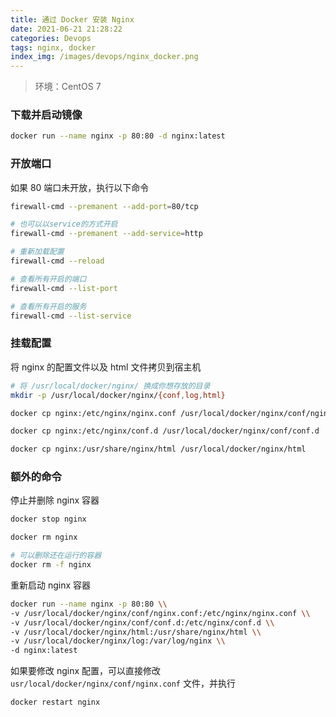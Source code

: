```yaml
---
title: 通过 Docker 安装 Nginx
date: 2021-06-21 21:28:22
categories: Devops
tags: nginx, docker
index_img: /images/devops/nginx_docker.png
---
```


> 环境：CentOS 7

### 下载并启动镜像

```bash
docker run --name nginx -p 80:80 -d nginx:latest
```

### 开放端口

如果 80 端口未开放，执行以下命令

```bash
firewall-cmd --premanent --add-port=80/tcp

# 也可以以service的方式开启
firewall-cmd --premanent --add-service=http

# 重新加载配置
firewall-cmd --reload

# 查看所有开启的端口
firewall-cmd --list-port

# 查看所有开启的服务
firewall-cmd --list-service

```

### 挂载配置

将 nginx 的配置文件以及 html 文件拷贝到宿主机

```bash
# 将 /usr/local/docker/nginx/ 换成你想存放的目录
mkdir -p /usr/local/docker/nginx/{conf,log,html}

docker cp nginx:/etc/nginx/nginx.conf /usr/local/docker/nginx/conf/nginx.conf

docker cp nginx:/etc/nginx/conf.d /usr/local/docker/nginx/conf/conf.d

docker cp nginx:/usr/share/nginx/html /usr/local/docker/nginx/html

```

### 额外的命令

停止并删除 nginx 容器

```bash
docker stop nginx

docker rm nginx

# 可以删除还在运行的容器
docker rm -f nginx
```

重新启动 nginx 容器

```bash
docker run --name nginx -p 80:80 \\
-v /usr/local/docker/nginx/conf/nginx.conf:/etc/nginx/nginx.conf \\
-v /usr/local/docker/nginx/conf/conf.d:/etc/nginx/conf.d \\
-v /usr/local/docker/nginx/html:/usr/share/nginx/html \\
-v /usr/local/docker/nginx/log:/var/log/nginx \\
-d nginx:latest
```

如果要修改 nginx 配置，可以直接修改 `usr/local/docker/nginx/conf/nginx.conf` 文件，并执行

```bash
docker restart nginx
```
